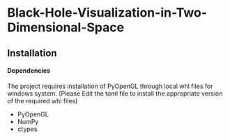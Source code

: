 # Black-Hole-Visualization-in-Two-Dimensional-Space

## Installation

#### Dependencies

The project requires installation of PyOpenGL through local whl files for windows system. (Please Edit the toml file to install the appropriate version of the required whl files)

- PyOpenGL
- NumPy
- ctypes
